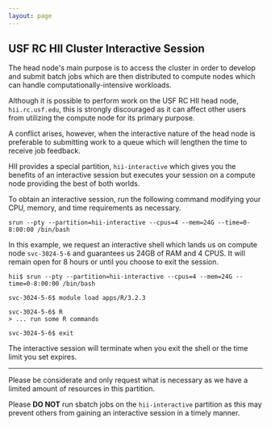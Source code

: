 ```yaml
---
layout: page
---
```


## USF RC HII Cluster Interactive Session


The head node's main purpose is to access the cluster in order to develop and submit batch jobs
which are then distributed to compute nodes which can handle computationally-intensive workloads.

Although it is possible to perform work on the USF RC HII head node, `hii.rc.usf.edu`, this is strongly discouraged
as it can affect other users from utilizing the compute node for its primary purpose.

A conflict arises, however, when the interactive nature of the head node is preferable to submitting work to a queue
which will lengthen the time to receive job feedback.

HII provides a special partition, `hii-interactive` which gives you the benefits of an interactive session but
executes your session on a compute node providing the best of both worlds.

To obtain an interactive session, run the following command modifying your CPU, memory, and time requirements as necessary.

```
srun --pty --partition=hii-interactive --cpus=4 --mem=24G --time=0-8:00:00 /bin/bash
```

In this example, we request an interactive shell which lands us on compute node `svc-3024-5-6` and guarantees us
24GB of RAM and 4 CPUS. It will remain open for 8 hours or until you choose to exit the session.

```
hii$ srun --pty --partition=hii-interactive --cpus=4 --mem=24G --time=0-8:00:00 /bin/bash

svc-3024-5-6$ module load apps/R/3.2.3

svc-3024-5-6$ R
> ... run some R commands

svc-3024-5-6$ exit
```

The interactive session will terminate when you exit the shell or the time limit you set expires.

---

Please be considerate and only request what is necessary as we have a limited amount of resources in this partition.

Please **DO NOT** run sbatch jobs on the `hii-interactive` partition as this may prevent others from gaining an
interactive session in a timely manner.

